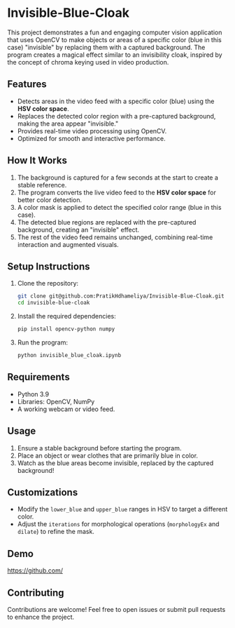 # Invisible-Blue-Cloak
This project demonstrates a fun and engaging computer vision application that uses OpenCV to make objects or areas of a specific color (blue in this case) "invisible" by replacing them with a captured background. The program creates a magical effect similar to an invisibility cloak, inspired by the concept of chroma keying used in video production.

## **Features**
- Detects areas in the video feed with a specific color (blue) using the **HSV color space**.
- Replaces the detected color region with a pre-captured background, making the area appear "invisible."
- Provides real-time video processing using OpenCV.
- Optimized for smooth and interactive performance.

## **How It Works**
1. The background is captured for a few seconds at the start to create a stable reference.
2. The program converts the live video feed to the **HSV color space** for better color detection.
3. A color mask is applied to detect the specified color range (blue in this case).
4. The detected blue regions are replaced with the pre-captured background, creating an "invisible" effect.
5. The rest of the video feed remains unchanged, combining real-time interaction and augmented visuals.

## **Setup Instructions**
1. Clone the repository:
   ```bash
   git clone git@github.com:PratikHdhameliya/Invisible-Blue-Cloak.git
   cd invisible-blue-cloak
   ```
2. Install the required dependencies:
   ```bash
   pip install opencv-python numpy
   ```
3. Run the program:
   ```bash
   python invisible_blue_cloak.ipynb
   ```

## **Requirements**
- Python 3.9
- Libraries: OpenCV, NumPy
- A working webcam or video feed.

## **Usage**
1. Ensure a stable background before starting the program.
2. Place an object or wear clothes that are primarily blue in color.
3. Watch as the blue areas become invisible, replaced by the captured background!

## **Customizations**
- Modify the `lower_blue` and `upper_blue` ranges in HSV to target a different color.
- Adjust the `iterations` for morphological operations (`morphologyEx` and `dilate`) to refine the mask.

## **Demo**
https://github.com/

## **Contributing**
Contributions are welcome! Feel free to open issues or submit pull requests to enhance the project.
